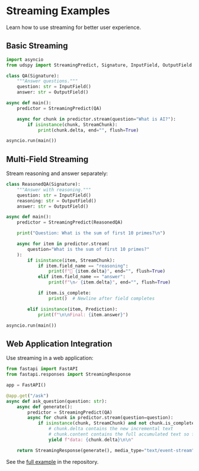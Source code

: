 # Streaming Examples

Learn how to use streaming for better user experience.

## Basic Streaming

```python
import asyncio
from udspy import StreamingPredict, Signature, InputField, OutputField

class QA(Signature):
    """Answer questions."""
    question: str = InputField()
    answer: str = OutputField()

async def main():
    predictor = StreamingPredict(QA)

    async for chunk in predictor.stream(question="What is AI?"):
        if isinstance(chunk, StreamChunk):
            print(chunk.delta, end="", flush=True)

asyncio.run(main())
```

## Multi-Field Streaming

Stream reasoning and answer separately:

```python
class ReasonedQA(Signature):
    """Answer with reasoning."""
    question: str = InputField()
    reasoning: str = OutputField()
    answer: str = OutputField()

async def main():
    predictor = StreamingPredict(ReasonedQA)

    print("Question: What is the sum of first 10 primes?\n")

    async for item in predictor.stream(
        question="What is the sum of first 10 primes?"
    ):
        if isinstance(item, StreamChunk):
            if item.field_name == "reasoning":
                print(f"💭 {item.delta}", end="", flush=True)
            elif item.field_name == "answer":
                print(f"\n✓ {item.delta}", end="", flush=True)

            if item.is_complete:
                print()  # Newline after field completes

        elif isinstance(item, Prediction):
            print(f"\n\nFinal: {item.answer}")

asyncio.run(main())
```

## Web Application Integration

Use streaming in a web application:

```python
from fastapi import FastAPI
from fastapi.responses import StreamingResponse

app = FastAPI()

@app.get("/ask")
async def ask_question(question: str):
    async def generate():
        predictor = StreamingPredict(QA)
        async for chunk in predictor.stream(question=question):
            if isinstance(chunk, StreamChunk) and not chunk.is_complete:
                # chunk.delta contains the new incremental text
                # chunk.content contains the full accumulated text so far
                yield f"data: {chunk.delta}\n\n"

    return StreamingResponse(generate(), media_type="text/event-stream")
```

See the [full example](https://github.com/silvestrid/udspy/blob/main/examples/streaming.py) in the repository.
